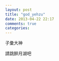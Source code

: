 ```yaml
---
layout: post
title: "god_yehzu"
date: 2013-04-22 22:17
comments: true
categories: 
---
```


子彙大神

請跳醉月湖吧
